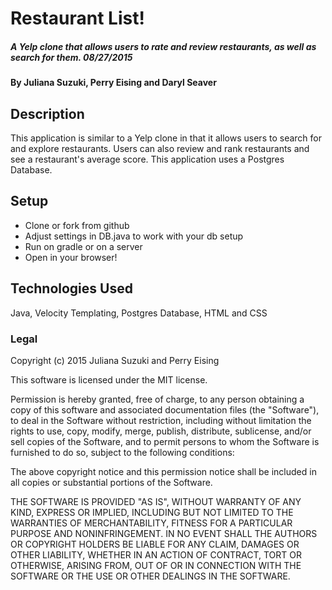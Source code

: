 # Restaurant List!

##### A Yelp clone that allows users to rate and review restaurants, as well as search for them.  08/27/2015

#### By Juliana Suzuki, Perry Eising and Daryl Seaver

## Description

This application is similar to a Yelp clone in that it allows users to search for and explore restaurants. Users can also review and rank restaurants and see a restaurant's average score. This application uses a Postgres Database.

## Setup

* Clone or fork from github
* Adjust settings in DB.java to work with your db setup
* Run on gradle or on a server
* Open in your browser!

## Technologies Used

Java, Velocity Templating, Postgres Database, HTML and CSS

### Legal


Copyright (c) 2015 Juliana Suzuki and Perry Eising

This software is licensed under the MIT license.

Permission is hereby granted, free of charge, to any person obtaining a copy
of this software and associated documentation files (the "Software"), to deal
in the Software without restriction, including without limitation the rights
to use, copy, modify, merge, publish, distribute, sublicense, and/or sell
copies of the Software, and to permit persons to whom the Software is
furnished to do so, subject to the following conditions:

The above copyright notice and this permission notice shall be included in
all copies or substantial portions of the Software.

THE SOFTWARE IS PROVIDED "AS IS", WITHOUT WARRANTY OF ANY KIND, EXPRESS OR
IMPLIED, INCLUDING BUT NOT LIMITED TO THE WARRANTIES OF MERCHANTABILITY,
FITNESS FOR A PARTICULAR PURPOSE AND NONINFRINGEMENT. IN NO EVENT SHALL THE
AUTHORS OR COPYRIGHT HOLDERS BE LIABLE FOR ANY CLAIM, DAMAGES OR OTHER
LIABILITY, WHETHER IN AN ACTION OF CONTRACT, TORT OR OTHERWISE, ARISING FROM,
OUT OF OR IN CONNECTION WITH THE SOFTWARE OR THE USE OR OTHER DEALINGS IN
THE SOFTWARE.
